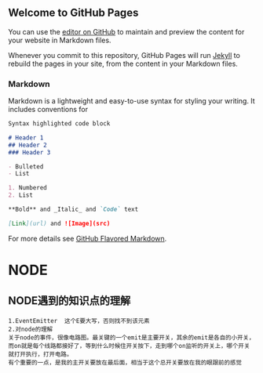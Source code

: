 ## Welcome to GitHub Pages

You can use the [editor on GitHub](https://github.com/yajunfan/economic/edit/master/index.md) to maintain and preview the content for your website in Markdown files.

Whenever you commit to this repository, GitHub Pages will run [Jekyll](https://jekyllrb.com/) to rebuild the pages in your site, from the content in your Markdown files.

### Markdown

Markdown is a lightweight and easy-to-use syntax for styling your writing. It includes conventions for

```markdown
Syntax highlighted code block

# Header 1
## Header 2
### Header 3

- Bulleted
- List

1. Numbered
2. List

**Bold** and _Italic_ and `Code` text

[Link](url) and ![Image](src)
```

For more details see [GitHub Flavored Markdown](https://guides.github.com/features/mastering-markdown/).

# NODE
## NODE遇到的知识点的理解
```
1.EventEmitter  这个E要大写，否则找不到该元素
2.对node的理解
关于node的事件，很像电路图。最关键的一个emit是主要开关，其余的emit是各自的小开关，而on就是每个线路都接好了，等到什么时候住开关按下，走到哪个on监听的开关上，哪个开关就打开执行，打开电路。
有个重要的一点，是我的主开关要放在最后面，相当于这个总开关要放在我的眼跟前的感觉
```